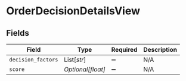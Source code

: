 # OrderDecisionDetailsView


## Fields

| Field              | Type               | Required           | Description        |
| ------------------ | ------------------ | ------------------ | ------------------ |
| `decision_factors` | List[*str*]        | :heavy_minus_sign: | N/A                |
| `score`            | *Optional[float]*  | :heavy_minus_sign: | N/A                |